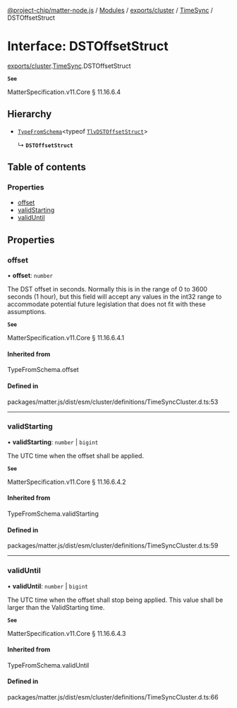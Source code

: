 [@project-chip/matter-node.js](../README.md) / [Modules](../modules.md) / [exports/cluster](../modules/exports_cluster.md) / [TimeSync](../modules/exports_cluster.TimeSync.md) / DSTOffsetStruct

# Interface: DSTOffsetStruct

[exports/cluster](../modules/exports_cluster.md).[TimeSync](../modules/exports_cluster.TimeSync.md).DSTOffsetStruct

**`See`**

MatterSpecification.v11.Core § 11.16.6.4

## Hierarchy

- [`TypeFromSchema`](../modules/exports_tlv.md#typefromschema)\<typeof [`TlvDSTOffsetStruct`](../modules/exports_cluster.TimeSync.md#tlvdstoffsetstruct)\>

  ↳ **`DSTOffsetStruct`**

## Table of contents

### Properties

- [offset](exports_cluster.TimeSync.DSTOffsetStruct.md#offset)
- [validStarting](exports_cluster.TimeSync.DSTOffsetStruct.md#validstarting)
- [validUntil](exports_cluster.TimeSync.DSTOffsetStruct.md#validuntil)

## Properties

### offset

• **offset**: `number`

The DST offset in seconds. Normally this is in the range of 0 to 3600 seconds (1 hour), but this field will
accept any values in the int32 range to accommodate potential future legislation that does not fit with
these assumptions.

**`See`**

MatterSpecification.v11.Core § 11.16.6.4.1

#### Inherited from

TypeFromSchema.offset

#### Defined in

packages/matter.js/dist/esm/cluster/definitions/TimeSyncCluster.d.ts:53

___

### validStarting

• **validStarting**: `number` \| `bigint`

The UTC time when the offset shall be applied.

**`See`**

MatterSpecification.v11.Core § 11.16.6.4.2

#### Inherited from

TypeFromSchema.validStarting

#### Defined in

packages/matter.js/dist/esm/cluster/definitions/TimeSyncCluster.d.ts:59

___

### validUntil

• **validUntil**: `number` \| `bigint`

The UTC time when the offset shall stop being applied. This value shall be larger than the ValidStarting
time.

**`See`**

MatterSpecification.v11.Core § 11.16.6.4.3

#### Inherited from

TypeFromSchema.validUntil

#### Defined in

packages/matter.js/dist/esm/cluster/definitions/TimeSyncCluster.d.ts:66
